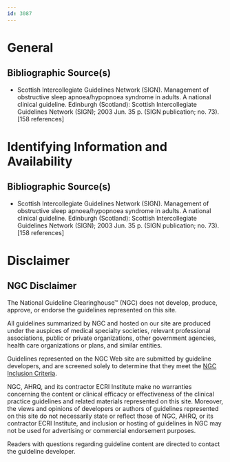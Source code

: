 ```yaml
---
id: 3087
---
```


# General

## Bibliographic Source(s)

- Scottish Intercollegiate Guidelines Network (SIGN). Management of obstructive sleep apnoea/hypopnoea syndrome in adults. A national clinical guideline. Edinburgh (Scotland): Scottish Intercollegiate Guidelines Network (SIGN); 2003 Jun. 35 p. (SIGN publication; no. 73). [158 references]

# Identifying Information and Availability

## Bibliographic Source(s)

- Scottish Intercollegiate Guidelines Network (SIGN). Management of obstructive sleep apnoea/hypopnoea syndrome in adults. A national clinical guideline. Edinburgh (Scotland): Scottish Intercollegiate Guidelines Network (SIGN); 2003 Jun. 35 p. (SIGN publication; no. 73). [158 references]

# Disclaimer

## NGC Disclaimer

The National Guideline Clearinghouse™ (NGC) does not develop, produce, approve, or endorse the guidelines represented on this site.

All guidelines summarized by NGC and hosted on our site are produced under the auspices of medical specialty societies, relevant professional associations, public or private organizations, other government agencies, health care organizations or plans, and similar entities.

Guidelines represented on the NGC Web site are submitted by guideline developers, and are screened solely to determine that they meet the [NGC Inclusion Criteria](/help-and-about/summaries/inclusion-criteria).

NGC, AHRQ, and its contractor ECRI Institute make no warranties concerning the content or clinical efficacy or effectiveness of the clinical practice guidelines and related materials represented on this site. Moreover, the views and opinions of developers or authors of guidelines represented on this site do not necessarily state or reflect those of NGC, AHRQ, or its contractor ECRI Institute, and inclusion or hosting of guidelines in NGC may not be used for advertising or commercial endorsement purposes.

Readers with questions regarding guideline content are directed to contact the guideline developer.

